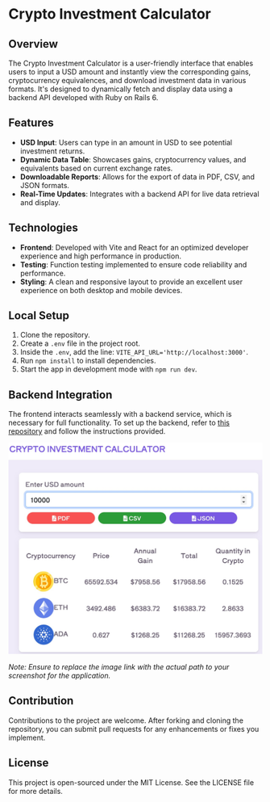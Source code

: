 # Crypto Investment Calculator

## Overview
The Crypto Investment Calculator is a user-friendly interface that enables users to input a USD amount and instantly view the corresponding gains, cryptocurrency equivalences, and download investment data in various formats. It's designed to dynamically fetch and display data using a backend API developed with Ruby on Rails 6.

## Features
- **USD Input**: Users can type in an amount in USD to see potential investment returns.
- **Dynamic Data Table**: Showcases gains, cryptocurrency values, and equivalents based on current exchange rates.
- **Downloadable Reports**: Allows for the export of data in PDF, CSV, and JSON formats.
- **Real-Time Updates**: Integrates with a backend API for live data retrieval and display.

## Technologies
- **Frontend**: Developed with Vite and React for an optimized developer experience and high performance in production.
- **Testing**: Function testing implemented to ensure code reliability and performance.
- **Styling**: A clean and responsive layout to provide an excellent user experience on both desktop and mobile devices.

## Local Setup
1. Clone the repository.
2. Create a `.env` file in the project root.
3. Inside the `.env`, add the line: `VITE_API_URL='http://localhost:3000'`.
4. Run `npm install` to install dependencies.
5. Start the app in development mode with `npm run dev`.

## Backend Integration
The frontend interacts seamlessly with a backend service, which is necessary for full functionality. To set up the backend, refer to [this repository](https://github.com/jhonjat75/investocripto) and follow the instructions provided.

![Crypto Investment Calculator Screenshot](calculator.jpeg)

*Note: Ensure to replace the image link with the actual path to your screenshot for the application.*

## Contribution
Contributions to the project are welcome. After forking and cloning the repository, you can submit pull requests for any enhancements or fixes you implement.

## License
This project is open-sourced under the MIT License. See the LICENSE file for more details.
